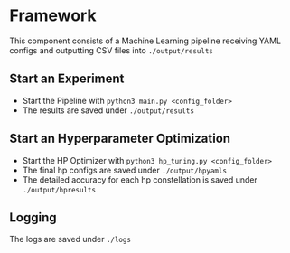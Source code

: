 # Framework

This component consists of a Machine Learning pipeline receiving YAML configs and outputting CSV files into ```./output/results```

## Start an Experiment

- Start the Pipeline with ```python3 main.py <config_folder>```
- The results are saved under ```./output/results```


## Start an Hyperparameter Optimization

- Start the HP Optimizer with ```python3 hp_tuning.py <config_folder>```
- The final hp configs are saved under ```./output/hpyamls```
- The detailed accuracy for each hp constellation is saved under ```./output/hpresults```

## Logging

The logs are saved under ```./logs```
